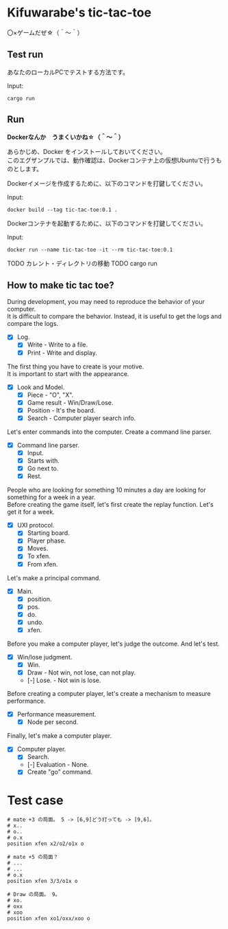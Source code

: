 # Kifuwarabe's tic-tac-toe

〇×ゲームだぜ☆（＾～＾）  

## Test run

あなたのローカルPCでテストする方法です。  

Input:  

```shell
cargo run
```

## Run

**Dockerなんか　うまくいかね☆（＾～＾）**

あらかじめ、Docker をインストールしておいてください。  
このエグザンプルでは、動作確認は、Dockerコンテナ上の仮想Ubuntuで行うものとします。  

Dockerイメージを作成するために、以下のコマンドを打鍵してください。  

Input:  

```shell
docker build --tag tic-tac-toe:0.1 .
```

Dockerコンテナを起動するために、以下のコマンドを打鍵してください。  

Input:  

```shell
docker run --name tic-tac-toe -it --rm tic-tac-toe:0.1
```

TODO カレント・ディレクトリの移動
TODO cargo run

## How to make tic tac toe?

During development, you may need to reproduce the behavior of your computer.  
It is difficult to compare the behavior. Instead, it is useful to get the logs and compare the logs.  

* [x] Log.
  * [x] Write - Write to a file.
  * [x] Print - Write and display.

The first thing you have to create is your motive.  
It is important to start with the appearance.  

* [x] Look and Model.
  * [x] Piece - "O", "X".
  * [x] Game result - Win/Draw/Lose.
  * [x] Position - It's the board.
  * [x] Search - Computer player search info.

Let's enter commands into the computer. Create a command line parser.  

* [x] Command line parser.
  * [x] Input.
  * [x] Starts with.
  * [x] Go next to.
  * [x] Rest.

People who are looking for something 10 minutes a day are looking for something for a week in a year.  
Before creating the game itself, let's first create the replay function. Let's get it for a week.  

* [x] UXI protocol.
  * [x] Starting board.
  * [x] Player phase.
  * [x] Moves.
  * [x] To xfen.
  * [x] From xfen.

Let's make a principal command.

* [x] Main.
  * [x] position.
  * [x] pos.
  * [x] do.
  * [x] undo.
  * [x] xfen.

Before you make a computer player, let's judge the outcome. And let's test.  

* [x] Win/lose judgment.
  * [x] Win.
  * [x] Draw - Not win, not lose, can not play.
  * [-] Lose. - Not win is lose.

Before creating a computer player, let's create a mechanism to measure performance.  

* [x] Performance measurement.
  * [x] Node per second.

Finally, let's make a computer player.

* [x] Computer player.
  * [x] Search.
  * [-] Evaluation - None.
  * [x] Create "go" command.

# Test case

```plain
# mate +3 の局面。 5 -> [6,9]どう打っても -> [9,6]。
# x..
# o..
# o.x
position xfen x2/o2/o1x o

# mate +5 の局面？
# ...
# ...
# o.x
position xfen 3/3/o1x o

# Draw の局面。 9。
# xo.
# oxx
# xoo
position xfen xo1/oxx/xoo o
```
